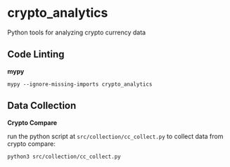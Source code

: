 # crypto_analytics
Python tools for analyzing crypto currency data

## Code Linting

**mypy**

```shell
mypy --ignore-missing-imports crypto_analytics
```


## Data Collection

**Crypto Compare**

run the python script at `src/collection/cc_collect.py` to collect data from
crypto compare:

```shell
python3 src/collection/cc_collect.py
```
